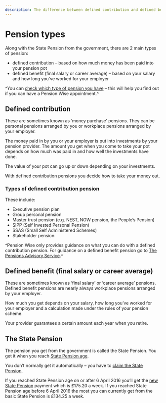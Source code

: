 ```yaml
---
description: The difference between defined contribution and defined benefit pensions and information on the State Pension.
---
```


# Pension types

Along with the State Pension from the government, there are 2 main types of pension:

- defined contribution – based on how much money has been paid into your pension pot
- defined benefit (final salary or career average) – based on your salary and how long you’ve worked for your employer

^You can [check which type of pension you have](/en/pension-type-tool) – this will help you find out if you can have a Pension Wise appointment.^

## Defined contribution

These are sometimes known as ‘money purchase’ pensions. They can be personal pensions arranged by you or workplace pensions arranged by your employer.

The money paid in by you or your employer is put into investments by your pension provider. The amount you get when you come to take your pot depends on how much was paid in and how well the investments have done.

The value of your pot can go up or down depending on your investments.

With defined contribution pensions you decide how to take your money out.

### Types of defined contribution pension

These include:

- Executive pension plan
- Group personal pension
- Master trust pension (e.g. NEST, NOW pension, the People’s Pension)
- SIPP (Self Invested Personal Pension)
- SSAS (Small Self Administered Schemes)
- Stakeholder pension

^Pension Wise only provides guidance on what you can do with a defined contribution pension. For guidance on a defined benefit pension go to [The Pensions Advisory Service](http://www.pensionsadvisoryservice.org.uk/).^

## Defined benefit (final salary or career average)

These are sometimes known as ‘final salary’ or ‘career average’ pensions. Defined benefit pensions are nearly always workplace pensions arranged by your employer.

How much you get depends on your salary, how long you’ve worked for your employer and a calculation made under the rules of your pension scheme.

Your provider guarantees a certain amount each year when you retire.

## The State Pension

The pension you get from the government is called the State Pension. You get it when you reach [State Pension age](https://www.gov.uk/calculate-state-pension/y/age).

You don’t normally get it automatically – you have to [claim the State Pension](https://www.gov.uk/state-pension/how-to-claim).

If you reached State Pension age on or after 6 April 2016 you’ll get the [new State Pension](https://www.gov.uk/new-state-pension) payment which is £175.20 a week. If you reached State Pension age before 6 April 2016 the most you can currently get from the basic State Pension is £134.25 a week.
